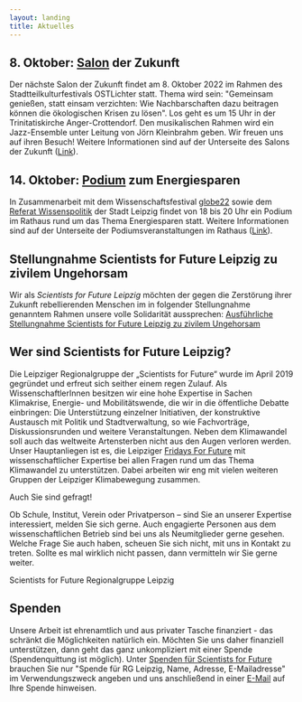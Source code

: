 ```yaml
---
layout: landing
title: Aktuelles
---
```


<h2>8. Oktober: <a href="https://s4f-leipzig.de/salon/">Salon</a> der Zukunft</h2>
Der nächste Salon der Zukunft findet am 8. Oktober 2022 im Rahmen des Stadtteilkulturfestivals OSTLichter statt. Thema wird sein: "Gemeinsam genießen, statt einsam verzichten: Wie Nachbarschaften dazu beitragen können die ökologischen Krisen zu lösen". Los geht es um 15 Uhr in der Trinitatiskirche Anger-Crottendorf. Den musikalischen Rahmen wird ein Jazz-Ensemble unter Leitung von Jörn Kleinbrahm geben. Wir freuen uns auf ihren Besuch! Weitere Informationen sind auf der Unterseite des Salons der Zukunft (<a href="https://s4f-leipzig.de/salon/">Link</a>). 

<h2>14. Oktober: <a href="https://s4f-leipzig.de/podium/">Podium</a> zum Energiesparen</h2>
In Zusammenarbeit mit dem Wissenschaftsfestival <a href="https://www.globe-festival.de/">globe22</a> sowie dem <a href="https://www.leipzig.de/buergerservice-und-verwaltung/aemter-und-behoerdengaenge/behoerden-und-dienstleistungen/dienststelle/referat-wissenspolitik-0117">Referat Wissenspolitik</a> der Stadt Leipzig findet von 18 bis 20 Uhr ein Podium im Rathaus rund um das Thema Energiesparen statt. Weitere Informationen sind auf der Unterseite der Podiumsveranstaltungen im Rathaus (<a href="https://s4f-leipzig.de/podium/">Link</a>).

<h2>Stellungnahme Scientists for Future Leipzig zu zivilem Ungehorsam</h2>
Wir als <i>Scientists for Future Leipzig</i> möchten der gegen die Zerstörung ihrer Zukunft rebellierenden Menschen im in folgender Stellungnahme genanntem Rahmen unsere volle Solidarität aussprechen: <a href="https://s4f-leipzig.de/documents/Stellungnahme_zU_S4F_Leipzig.pdf"> Ausführliche Stellungnahme Scientists for Future Leipzig zu zivilem Ungehorsam</a>

<h2>Wer sind Scientists for Future Leipzig?</h2>

Die Leipziger Regionalgruppe der „Scientists for Future“ wurde im April 2019 gegründet und erfreut sich seither einem regen Zulauf. Als WissenschaftlerInnen besitzen wir eine hohe Expertise in Sachen Klimakrise, Energie- und Mobilitätswende, die wir in die öffentliche Debatte einbringen: Die Unterstützung einzelner Initiativen, der konstruktive Austausch mit Politik und Stadtverwaltung, so wie Fachvorträge, Diskussionsrunden und weitere Veranstaltungen. Neben dem Klimawandel soll auch das weltweite Artensterben nicht aus den Augen verloren werden. Unser Hauptanliegen ist es, die Leipziger <a href="https://fffleipzig.de/" target="blank">Fridays For Future</a> mit wissenschaftlicher Expertise bei allen Fragen rund um das Thema Klimawandel zu unterstützen. Dabei arbeiten wir eng mit vielen weiteren Gruppen der Leipziger Klimabewegung zusammen.

Auch Sie sind gefragt! 

Ob Schule, Institut, Verein oder Privatperson – sind Sie an unserer Expertise interessiert, melden Sie sich gerne. Auch engagierte Personen aus dem wissenschaftlichen Betrieb sind bei uns als Neumitglieder gerne gesehen. Welche Frage Sie auch haben, scheuen Sie sich nicht, mit uns in Kontakt zu treten. Sollte es mal wirklich nicht passen, dann vermitteln wir Sie gerne weiter.

Scientists for Future Regionalgruppe Leipzig

<h2>Spenden</h2>

Unsere Arbeit ist ehrenamtlich und aus privater Tasche finanziert - das schränkt die Möglichkeiten natürlich ein. Möchten Sie uns daher finanziell unterstützen, dann geht das ganz unkompliziert mit einer Spende (Spendenquittung ist möglich). Unter <a href="https://de.scientists4future.org/ueber-uns/spenden/">Spenden für Scientists for Future</a> brauchen Sie nur "Spende für RG Leipzig, Name, Adresse, E-Mailadresse" im Verwendungszweck angeben und uns anschließend in einer <a href="mailto:leipzig@scientists4future.org">E-Mail</a> auf Ihre Spende hinweisen.
